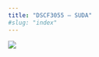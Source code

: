 ```yaml
---
title: "DSCF3055 – SUDA"
#slug: "index"
---
```


[![](/wp-content/2007/11/DSCF3055-300x225.jpg)](/wp-content/2007/11/DSCF3055.jpg)